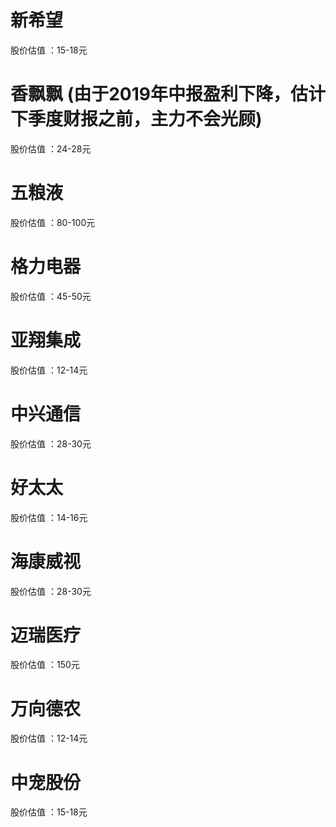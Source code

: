 # 新希望  
股价估值 ：15-18元
# 香飘飘 (由于2019年中报盈利下降，估计下季度财报之前，主力不会光顾)
股价估值 ：24-28元
# 五粮液  
股价估值 ：80-100元
# 格力电器
股价估值 ：45-50元
# 亚翔集成
股价估值 ：12-14元
# 中兴通信
股价估值 ：28-30元
# 好太太
股价估值 ：14-16元
# 海康威视
股价估值 ：28-30元
# 迈瑞医疗
股价估值 ：150元
# 万向德农
股价估值 ：12-14元
# 中宠股份
股价估值 ：15-18元